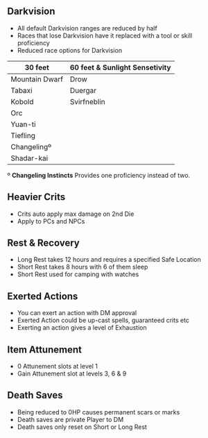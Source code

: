 ## Darkvision

- All default Darkvision ranges are reduced by half
- Races that lose Darkvision have it replaced with a tool or skill proficiency
- Reduced race options for Darkvision

| 30 feet        | 60 feet & Sunlight Sensetivity |
| -------------- | ------------------------------ |
| Mountain Dwarf | Drow                           |
| Tabaxi         | Duergar                        |
| Kobold         | Svirfneblin                    |
| Orc            |                                |
| Yuan-ti        |                                |
| Tiefling       |                                |
| Changelingº    |                                |
| Shadar-kai     |                                |
º **Changeling Instincts** Provides one proficiency instead of two.

## Heavier Crits

- Crits auto apply max damage on 2nd Die
- Apply to PCs and NPCs

## Rest & Recovery

- Long Rest takes 12 hours and requires a specified Safe Location
- Short Rest takes 8 hours with 6 of them sleep
- Short Rest used for camping with watches

## Exerted Actions

- You can exert an action with DM approval
- Exerted Action could be up-cast spells, guaranteed crits etc
- Exerting an action gives a level of Exhaustion

## Item Attunement

- 0 Attunement slots at level 1
- Gain Attunement slot at levels 3, 6 & 9

## Death Saves

- Being reduced to 0HP causes permanent scars or marks
- Death saves are private Player to DM
- Death saves only reset on Short or Long Rest